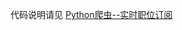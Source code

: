 代码说明请见 [Python爬虫--实时职位订阅](http://www.mawenxia.com/2018/01/07/Python%E7%88%AC%E8%99%AB-%E5%AE%9E%E6%97%B6%E8%81%8C%E4%BD%8D%E8%AE%A2%E9%98%85/)
